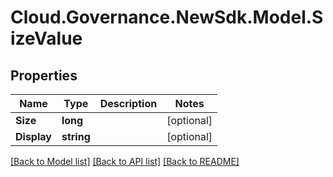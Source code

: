 # Cloud.Governance.NewSdk.Model.SizeValue
## Properties

Name | Type | Description | Notes
------------ | ------------- | ------------- | -------------
**Size** | **long** |  | [optional] 
**Display** | **string** |  | [optional] 

[[Back to Model list]](../README.md#documentation-for-models) [[Back to API list]](../README.md#documentation-for-api-endpoints) [[Back to README]](../README.md)

